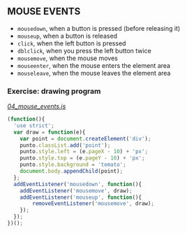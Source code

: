 ## MOUSE EVENTS

* `mousedown`, when a button is pressed (before releasing it)
* `mouseup`, when a button is released
* `click`, when the left button is pressed
* `dblclick`, when you press the left button twice
* `mousemove`, when the mouse moves
* `mouseenter`, when the mouse enters the element area
* `mouseleave`, when the mouse leaves the element area



### Exercise: drawing program
_[04_mouse_events.js](./04_mouse_events.js)_
```js
(function(){
  'use strict';
  var draw = function(e){
    var point = document.createElement('div');
    punto.classList.add('point');
    punto.style.left = (e.pageX - 10) + 'px';
    punto.style.top = (e.pageY - 10) + 'px';
    punto.style.background = 'tomato';
    document.body.appendChild(point);
  };
  addEventListener('mousedown', function(){
    addEventListener('mousemove', draw);
    addEventListener('mouseup', function(){
        removeEventListener('mousemove', draw);
    });
  });
})();
```